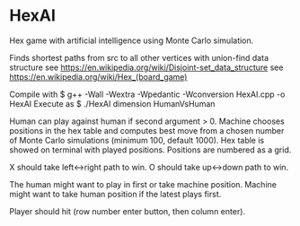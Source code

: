 # HexAI
Hex game with artificial intelligence using Monte Carlo simulation.

Finds shortest paths from src to all other vertices with union-find data structure 
see https://en.wikipedia.org/wiki/Disjoint-set_data_structure
see https://en.wikipedia.org/wiki/Hex_(board_game)

Compile with
$ g++ -Wall -Wextra -Wpedantic -Wconversion HexAI.cpp -o HexAI
Execute as
$ ./HexAI dimension HumanVsHuman

Human can play against human if second argument > 0.
Machine chooses positions in the hex table and computes best move from
a chosen number of Monte Carlo simulations (minimum 100, default 1000).
Hex table is showed on terminal with played positions.
Positions are numbered as a grid.

X should take left<->right path to win.
O should take up<->down path to win.

The human might want to play in first or take machine position.
Machine might want to take human position if the latest plays first.

Player should hit (row number enter button, then column enter).
